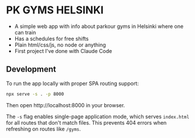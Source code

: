 # PK GYMS HELSINKI

<INSERT PAGE URL HERE>

- A simple web app with info about parkour gyms in Helsinki where one can train
- Has a schedules for free shifts
- Plain html/css/js, no node or anything
- First project I've done with Claude Code

## Development

To run the app locally with proper SPA routing support:

```bash
npx serve -s . -p 8000
```

Then open http://localhost:8000 in your browser.

The `-s` flag enables single-page application mode, which serves `index.html` for all routes that don't match files. This prevents 404 errors when refreshing on routes like `/gyms`.